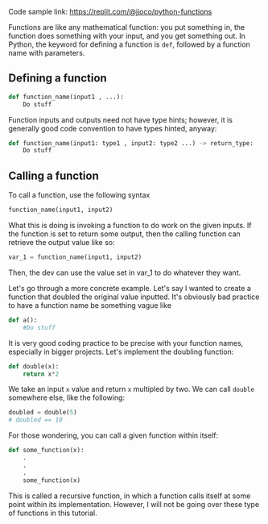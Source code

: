 Code sample link: <https://replit.com/@jjoco/python-functions>

Functions are like any mathematical function: you put something in, the function does something with your input, and you get something out. In Python, the keyword for defining a function is `def`, followed by a function name with parameters.
## Defining a function
```python
def function_name(input1 , ...):
    Do stuff
```

Function inputs and outputs need not have type hints; however, it is generally good code convention to have types hinted, anyway:
```python
def function_name(input1: type1 , input2: type2 ...) -> return_type:
    Do stuff
```


## Calling a function
To call a function, use the following syntax
```python
function_name(input1, input2)
```
What this is doing is invoking a function to do work on the given inputs. If the function is set to return some output, then the calling function can retrieve the output value like so:
```python
var_1 = function_name(input1, input2)
```
Then, the dev can use the value set in var_1 to do whatever they want.

Let's go through a more concrete example. Let's say I wanted to create a function that doubled the original value inputted. It's obviously bad practice to have a function name be something vague like 
```python
def a():
    #Do stuff
```

It is very good coding practice to be precise with your function names, especially in bigger projects. Let's implement the doubling function:
```python
def double(x):
    return x*2
```
We take an input `x` value and return `x` multipled by two. We can call `double` somewhere else, like the following:
```python
doubled = double(5)
# doubled == 10
```
For those wondering, you can call a given function within itself:
```python
def some_function(x):
    .
    .
    .
    some_function(x)
```
This is called a recursive function, in which a function calls itself at some point within its implementation. However, I will not be going over these type of functions in this tutorial.